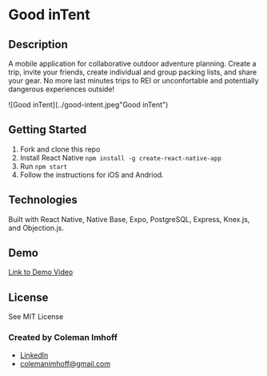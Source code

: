 # Good inTent

## Description

A mobile application for collaborative outdoor adventure planning. Create a trip, invite your friends, create individual and group packing lists, and share your gear. No more last minutes trips to REI or unconfortable and potentially dangerous experiences outside!

![Good inTent](../good-intent.jpeg"Good inTent")

## Getting Started

1. Fork and clone this repo
2. Install React Native ```npm install -g create-react-native-app```
3. Run ```npm start```
4. Follow the instructions for iOS and Andriod.

## Technologies

Built with React Native, Native Base, Expo, PostgreSQL, Express, Knex.js, and Objection.js.

## Demo

[Link to Demo Video](https://www.youtube.com/watch?v=XSLJelQZqvE)

## License

See MIT License

### Created by Coleman Imhoff
- [LinkedIn](https://www.linkedin.com/in/colemanimhoff/)
- colemanimhoff@gmail.com
